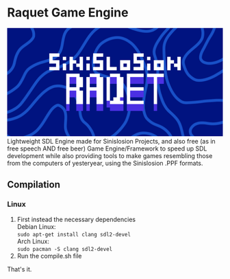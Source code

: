 # Raquet Game Engine
![Sinislosion Raquet](/sinislosionraquet.png)
Lightweight SDL Engine made for Sinislosion Projects, and also free (as in free speech AND free beer) Game Engine/Framework to speed up SDL development while also providing tools to make games resembling those from the computers of yesteryear, using the Sinislosion .PPF formats.

## Compilation
### Linux
1. First instead the necessary dependencies<br>
	Debian Linux:<br>
	`sudo apt-get install clang sdl2-devel`<br>
    Arch Linux:<br>
	`sudo pacman -S clang sdl2-devel`
2. Run the compile.sh file

That's it.
